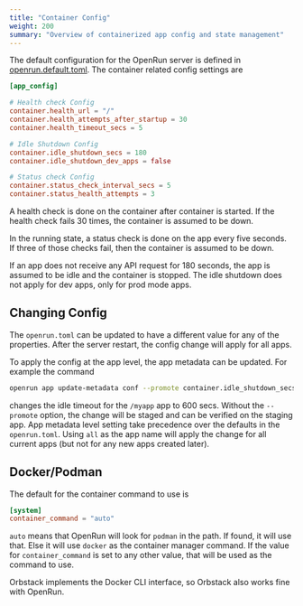 ```yaml
---
title: "Container Config"
weight: 200
summary: "Overview of containerized app config and state management"
---
```


The default configuration for the OpenRun server is defined in [openrun.default.toml](https://github.com/openrundev/openrun/blob/main/internal/system/openrun.default.toml). The container related config settings are

```toml
[app_config]

# Health check Config
container.health_url = "/"
container.health_attempts_after_startup = 30
container.health_timeout_secs = 5

# Idle Shutdown Config
container.idle_shutdown_secs = 180
container.idle_shutdown_dev_apps = false

# Status check Config
container.status_check_interval_secs = 5
container.status_health_attempts = 3
```

A health check is done on the container after container is started. If the health check fails 30 times, the container is assumed to be down.

In the running state, a status check is done on the app every five seconds. If three of those checks fail, then the container is assumed to be down.

If an app does not receive any API request for 180 seconds, the app is assumed to be idle and the container is stopped. The idle shutdown does not apply for dev apps, only for prod mode apps.

## Changing Config

The `openrun.toml` can be updated to have a different value for any of the properties. After the server restart, the config change will apply for all apps.

To apply the config at the app level, the app metadata can be updated. For example the command

```sh
openrun app update-metadata conf --promote container.idle_shutdown_secs=600 /myapp
```

changes the idle timeout for the `/myapp` app to 600 secs. Without the `--promote` option, the change will be staged and can be verified on the staging app. App metadata level setting take precedence over the defaults in the `openrun.toml`. Using `all` as the app name will apply the change for all current apps (but not for any new apps created later).

## Docker/Podman

The default for the container command to use is

```toml
[system]
container_command = "auto"
```

`auto` means that OpenRun will look for `podman` in the path. If found, it will use that. Else it will use `docker` as the container manager command. If the value for `container_command` is set to any other value, that will be used as the command to use.

Orbstack implements the Docker CLI interface, so Orbstack also works fine with OpenRun.
